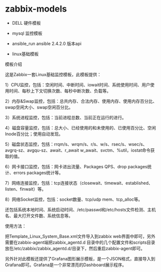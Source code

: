 # zabbix-models

-  DELL 硬件模板

-  mysql 监控模板

-  ansible_run   ansible 2.4.2.0 版本api

-  linux基础模板

模板介绍

这是Zabbix一套Linux基础监控模板，此模板提供：

1）CPU监控，包括：空闲时间、中断时间、iowait时间、系统使用时间、用户使用时间、每秒上下文切换次数、每秒中断次数、负载等。

2）内存&Swap监控，包括：总共内存、合法内存、使用内存、使用内存百分比、swap空闲大小、swap空闲百分比。

3）系统进程监控，包括：当前进程总数、当前正在运行的进行。

4）磁盘容量监控，包括：总大小、已经使用的和未使用的、已使用百分比、空闲Inode百分比；使用自动发现。

5）磁盘状态监控，包括：rrqm/s、wrqm/s、r/s、w/s、rsec/s、wsec/s、avgrq-sz、avgqu-sz、await、r_await w_await、svctm、%util，iostat命令获取的值。

6）网卡接口监控，包括：网卡进出流量、Packages QPS、drop packages统计、errors packages统计等。

7）网络连接监控，包括：tcp连接状态（closewait、timewait、established、listen、finwait）等。

8）网络Socket监控，包括：socket数量、tcp/udp mem、tcp_alloc等。

还包括系统本地时间、系统启动时间、/etc/passwd和/etc/hosts文件检测、主机名、最大打开文件数、系统信息等。

使用方法：

把Template_Linux_System_Base.xml文件导入到zabbix web界面中即可，另外需要在zabbix-agent端把zabbix_agentd.d 目录中的几个配置文件和scripts目录放在/etc/zabbix/zabbix_agentd.d/目录下，然后重启zabbix-agent即可。

另外针对此模板还提供了Grafana图形展示模板，是一个JSON格式，直接导入到Grafana即可。Grafana是一个非常漂亮的Dashboard展示程序。